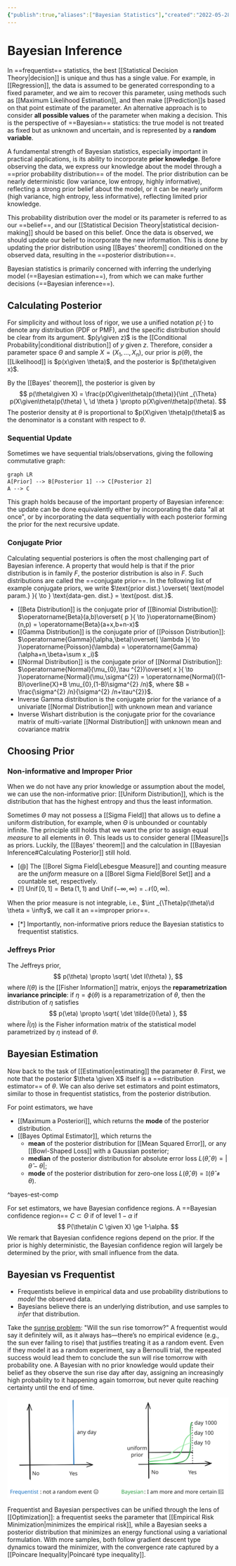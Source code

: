 ```yaml
---
{"publish":true,"aliases":["Bayesian Statistics"],"created":"2022-05-28T03:34:22","modified":"2025-07-30T03:13:02","tags":["pub-stat"],"cssclasses":"","type":"note","sup":["[[Statistics]]"],"state":"done"}
---
```



# Bayesian Inference

In ==frequentist== statistics, the best [[Statistical Decision Theory\|decision]] is unique and thus has a single value.
For example, in [[Regression]], the data is assumed to be generated corresponding to a fixed parameter, and we aim to recover this parameter, using methods such as [[Maximum Likelihood Estimation]], and then make [[Prediction]]s based on that point estimate of the parameter.
An alternative approach is to consider **all possible values** of the parameter when making a decision. This is the perspective of ==Bayesian== statistics: the true model is not treated as fixed but as unknown and uncertain, and is represented by a **random variable**.

A fundamental strength of Bayesian statistics, especially important in practical applications, is its ability to incorporate **prior knowledge**.
Before observing the data, we express our knowledge about the model through a ==prior probability distribution== of the model.
The prior distribution can be nearly deterministic (low variance, low entropy, highly informative), reflecting a strong prior belief about the model, or it can be nearly uniform (high variance, high entropy, less informative), reflecting limited prior knowledge.

This probability distribution over the model or its parameter is referred to as our ==belief==, and our [[Statistical Decision Theory\|statistical decision-making]] should be based on this belief.
Once the data is observed, we should update our belief to incorporate the new information.
This is done by updating the prior distribution using [[Bayes' theorem]] conditioned on the observed data, resulting in the ==posterior distribution==.

Bayesian statistics is primarily concerned with inferring the underlying model (==Bayesian estimation==), from which we can make further decisions (==Bayesian inference==).



## Calculating Posterior

For simplicity and without loss of rigor, we use a unified notation $p(\cdot)$ to denote any distribution (PDF or PMF), and the specific distribution should be clear from its argument. $p(y\given z)$ is the [[Conditional Probability\|conditional distribution]] of $y$ given $z$.
Therefore, consider a parameter space $\Theta$ and sample $X = (X_{1},\dots,X_{n})$, our prior is $p(\theta)$, the [[Likelihood]] is $p(x\given \theta)$, and the posterior is $p(\theta\given x)$.

By the [[Bayes' theorem]], the posterior is given by
$$
p(\theta\given X) = \frac{p(X\given\theta)p(\theta)}{\int _{\Theta} p(X\given\theta)p(\theta) \, \d \theta } \propto p(X\given\theta)p(\theta).
$$
The posterior density at $\theta$ is proportional to $p(X\given \theta)p(\theta)$ as the denominator is a constant with respect to $\theta$.

### Sequential Update

Sometimes we have sequential trials/observations, giving the following commutative graph:

```mermaid
graph LR
A[Prior] --> B[Posterior 1] --> C[Posterior 2]
A --> C
```

This graph holds because of the important property of Bayesian inference: the update can be done equivalently either by incorporating the data "all at once", or by incorporating the data sequentially with each posterior forming the prior for the next recursive update.

### Conjugate Prior

Calculating sequential posteriors is often the most challenging part of Bayesian inference. A property that would help is that if the prior distribution is in family $F$, the posterior distribution is also in $F$.
Such distributions are called the ==conjugate prior==.
In the following list of example conjugate priors, we write $\text{prior dist.} \overset{ \text{model param.} }{ \to } \text{data-gen. dist.} = \text{post. dist.}$.

* [[Beta Distribution]] is the conjugate prior of [[Binomial Distribution]]: $\operatorname{Beta}(a,b)\overset{ p }{ \to }\operatorname{Binom}(n,p) = \operatorname{Beta}(a+x,b+n-x)$
* [[Gamma Distribution]] is the conjugate prior of [[Poisson Distribution]]: $\operatorname{Gamma}(\alpha,\beta)\overset{ \lambda }{ \to }\operatorname{Poisson}(\lambda) = \operatorname{Gamma}(\alpha+n,\beta+\sum x _i)$
* [[Normal Distribution]] is the conjugate prior of [[Normal Distribution]]: $\operatorname{Normal}(\mu_{0},\tau ^{2})\overset{ x }{ \to }\operatorname{Normal}(\mu,\sigma^{2}) = \operatorname{Normal}((1-B)\overline{X}+B \mu_{0},(1-B)\sigma^{2} /n)$, where $B = \frac{\sigma^{2} /n}{\sigma^{2} /n+\tau^{2}}$.
* Inverse Gamma distribution is the conjugate prior for the variance of a univariate [[Normal Distribution]] with unknown mean and variance
* Inverse Wishart distribution is the conjugate prior for the covariance matrix of multi-variate [[Normal Distribution]] with unknown mean and covariance matrix

## Choosing Prior

### Non-informative and Improper Prior

When we do not have any prior knowledge or assumption about the model, we can use the non-informative prior: [[Uniform Distribution]], which is the distribution that has the highest entropy and thus the least information.

Sometimes $\Theta$ may not possess a [[Sigma Field]] that allows us to define a uniform distribution, for example, when $\Theta$ is unbounded or countably infinite. The principle still holds that we want the prior to assign equal *measure* to all elements in $\Theta$.
This leads us to consider general [[Measure]]s as priors. Luckily, the [[Bayes' theorem]] and the calculation in [[Bayesian Inference#Calculating Posterior]] still hold.

* [@] The [[Borel Sigma Field\|Lebesgue Measure]] and counting measure are the *uniform* measure on a [[Borel Sigma Field\|Borel Set]] and a countable set, respectively.
* [!] $\operatorname{Unif}[0,1] = \operatorname{Beta}(1,1)$ and $\operatorname{Unif}(-\infty,\infty)=\mathcal{N}(0,\infty)$.

When the prior measure is not integrable, i.e., $\int _{\Theta}p(\theta)\d \theta = \infty$, we call it an ==improper prior==.

* [*] Importantly, non-informative priors reduce the Bayesian statistics to frequentist statistics.

### Jeffreys Prior

The Jeffreys prior,
$$
p(\theta) \propto \sqrt{ \det I(\theta) },
$$
where $I(\theta)$ is the [[Fisher Information]] matrix, enjoys the **reparametrization invariance principle**: if $\eta = \phi(\theta)$ is a reparametrization of $\theta$, then the distribution of $\eta$ satisfies
$$
p(\eta) \propto \sqrt{ \det \tilde{I}(\eta) },
$$
where $\tilde{I}(\eta)$ is the Fisher information matrix of the statistical model parametrized by $\eta$ instead of $\theta$.

## Bayesian Estimation

Now back to the task of [[Estimation\|estimating]] the parameter $\theta$.
First, we note that the posterior $\theta \given X$ itself is a ==distribution estimator== of $\theta$.
We can also derive set estimators and point estimators, similar to those in frequentist statistics, from the posterior distribution.

For point estimators, we have

* [[Maximum a Posteriori]], which returns the **mode** of the posterior distribution.
* [[Bayes Optimal Estimator]], which returns the
    * **mean** of the posterior distribution for [[Mean Squared Error]], or any [[Bowl-Shaped Loss]] with a Gaussian posterior;
    * **median** of the posterior distribution for absolute error loss $L(\hat{\theta},\theta)= |\hat{\theta}-\theta|$;
    * **mode** of the posterior distribution for zero-one loss $L(\hat{\theta},\theta)= \mathbb{I}(\hat{\theta}\ne\theta)$.

^bayes-est-comp

For set estimators, we have Bayesian confidence regions. A ==Bayesian confidence region== $C \subset \Theta$ if of level $1-\alpha$ if
$$
P(\theta\in C \given X) \ge 1-\alpha.
$$
We remark that Bayesian confidence regions depend on the prior. If the prior is highly deterministic, the Bayesian confidence region will largely be determined by the prior, with small influence from the data.

## Bayesian vs Frequentist

* Frequentists believe in empirical data and use probability distributions to *model* the observed data.
* Bayesians believe there is an underlying distribution, and use samples to *infer* that distribution.

Take the [sunrise problem](https://en.wikipedia.org/wiki/Sunrise_problem): "Will the sun rise tomorrow?"
A frequentist would say it definitely will, as it always has—there’s no empirical evidence (e.g., the sun ever failing to rise) that justifies treating it as a random event. Even if they model it as a random experiment, say a Bernoulli trial, the repeated success would lead them to conclude the sun will rise tomorrow with probability one.
A Bayesian with no prior knowledge would update their belief as they observe the sun rise day after day, assigning an increasingly high probability to it happening again tomorrow, but never quite reaching certainty until the end of time.

![The "density" plot of the answer from frequentists and Bayesians.](excalidraw/bayes.excalidraw.svg)

Frequentist and Bayesian perspectives can be unified through the lens of [[Optimization]]: a frequentist seeks the parameter that [[Empirical Risk Minimization\|minimizes the empirical risk]], while a Bayesian seeks a posterior distribution that minimizes an energy functional using a variational formulation. With more samples, both follow gradient descent type dynamics toward the minimizer, with the convergence rate captured by a [[Poincare Inequality\|Poincaré type inequality]].
